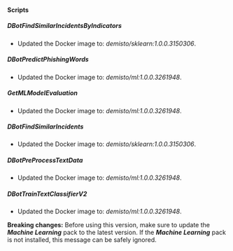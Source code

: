 
#### Scripts

##### DBotFindSimilarIncidentsByIndicators

- Updated the Docker image to: *demisto/sklearn:1.0.0.3150306*.
  
##### DBotPredictPhishingWords

- Updated the Docker image to: *demisto/ml:1.0.0.3261948*.

##### GetMLModelEvaluation

- Updated the Docker image to: *demisto/ml:1.0.0.3261948*.

##### DBotFindSimilarIncidents

- Updated the Docker image to: *demisto/sklearn:1.0.0.3150306*.

##### DBotPreProcessTextData

- Updated the Docker image to: *demisto/ml:1.0.0.3261948*.

##### DBotTrainTextClassifierV2

- Updated the Docker image to: *demisto/ml:1.0.0.3261948*.

**Breaking changes:** Before using this version, make sure to update the ***Machine Learning*** pack to the latest version. If the ***Machine Learning*** pack is not installed, this message can be safely ignored.

